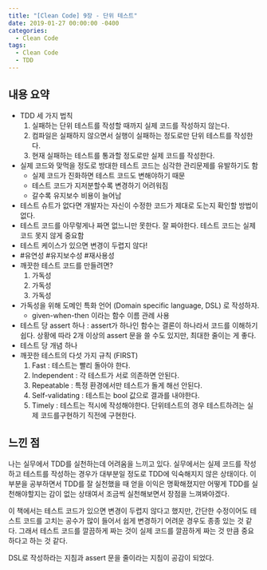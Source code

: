 ```yaml
---
title: "[Clean Code] 9장 - 단위 테스트"
date: 2019-01-27 00:00:00 -0400
categories:
  - Clean Code
tags:
  - Clean Code
  - TDD
---
```

## 내용 요약

* TDD 세 가지 법칙
    1. 실패하는 단위 테스트를 작성할 때까지 실제 코드를 작성하지 않는다.
    2. 컴파일은 실패하지 않으면서 실행이 실패하는 정도로만 단위 테스트를 작성한다.
    3. 현재 실패하는 테스트를 통과할 정도로만 실제 코드를 작성한다.
* 실제 코드와 맞먹을 정도로 방대한 테스트 코드는 심각한 관리문제를 유발하기도 함
    * 실제 코드가 진화하면 테스트 코드도 변해야하기 때문
    * 테스트 코드가 지저분할수록 변경하기 어려워짐
    * 갈수록 유지보수 비용이 늘어남
* 테스트 슈트가 없다면 개발자는 자신이 수정한 코드가 제대로 도는지 확인할 방법이 없다.
* 테스트 코드를 아무렇게나 짜면 없느니만 못한다. 잘 짜야한다. 테스트 코드는 실제 코드 못지 않게 중요함
* 테스트 케이스가 있으면 변경이 두렵지 않다!
* #유연성 #유지보수성 #재사용성
* 깨끗한 테스트 코드를 만들려면?
    1. 가독성
    2. 가독성
    3. 가독성
* 가독성을 위해 도메인 특화 언어 (Domain specific language, DSL) 로 작성하자.
    * given-when-then 이라는 함수 이름 관례 사용
* 테스트 당 assert 하나 : assert가 하나인 함수는 결론이 하나라서 코드를 이해하기 쉽다. 상황에 따라 2개 이상의 assert 문을 쓸 수도 있지만, 최대한 줄이는 게 좋다.
* 테스트 당 개념 하나
* 깨끗한 테스트의 다섯 가지 규칙 (FIRST)
    1. Fast : 테스트는 빨리 돌아야 한다.
    2. Independent : 각 테스트가 서로 의존하면 안된다.
    3. Repeatable : 특정 환경에서만 테스트가 돌게 해선 안된다.
    4. Self-validating : 테스트는 bool 값으로 결과를 내야한다.
    5. Timely : 테스트는 적시에 작성해야한다. 단위테스트의 경우 테스트하려는 실제 코드를구현하기 직전에 구현한다.

## 느낀 점
나는 실무에서 TDD를 실천하는데 어려움을 느끼고 있다. 실무에서는 실제 코드를 작성하고 테스트를 작성하는 경우가 대부분일 정도로 TDD에 익숙해지지 않은 상태이다. 이 부분을 공부하면서 TDD를 잘 실천했을 때 얻을 이익은 명확해졌지만 어떻게 TDD를 실천해야할지는 감이 없는 상태여서 조금씩 실천해보면서 장점을 느껴봐야겠다.

이 책에서는 테스트 코드가 있으면 변경이 두렵지 않다고 했지만, 간단한 수정이어도 테스트 코드를 고치는 공수가 많이 들어서 쉽게 변경하기 어려운 경우도 종종 있는 것 같다. 그래서 테스트 코드를 깔끔하게 짜는 것이 실제 코드를 깔끔하게 짜는 것 만큼 중요하다고 하는 것 같다.

DSL로 작성하라는 지침과 assert 문을 줄이라는 지침이 공감이 되었다.